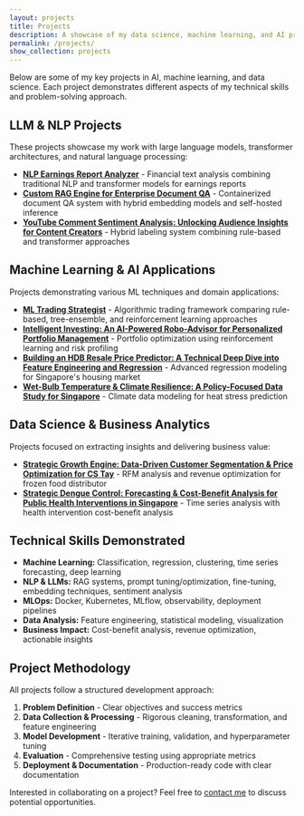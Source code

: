```yaml
---
layout: projects
title: Projects
description: A showcase of my data science, machine learning, and AI projects.
permalink: /projects/
show_collection: projects
---
```


Below are some of my key projects in AI, machine learning, and data science. Each project demonstrates different aspects of my technical skills and problem-solving approach.

## LLM & NLP Projects

These projects showcase my work with large language models, transformer architectures, and natural language processing:

* [**NLP Earnings Report Analyzer**](/projects/nlp-earnings-analyzer/) - Financial text analysis combining traditional NLP and transformer models for earnings reports
* [**Custom RAG Engine for Enterprise Document QA**](/projects/rag-engine-project/) - Containerized document QA system with hybrid embedding models and self-hosted inference
* [**YouTube Comment Sentiment Analysis: Unlocking Audience Insights for Content Creators**](/projects/sentiment-analysis/) - Hybrid labeling system combining rule-based and transformer approaches

## Machine Learning & AI Applications

Projects demonstrating various ML techniques and domain applications:

* [**ML Trading Strategist**](/projects/ml-trading-strategist/) - Algorithmic trading framework comparing rule-based, tree-ensemble, and reinforcement learning approaches
* [**Intelligent Investing: An AI-Powered Robo-Advisor for Personalized Portfolio Management**](/projects/robo-advisor-project/) - Portfolio optimization using reinforcement learning and risk profiling
* [**Building an HDB Resale Price Predictor: A Technical Deep Dive into Feature Engineering and Regression**](/projects/hdb-resale-prices/) - Advanced regression modeling for Singapore's housing market
* [**Wet-Bulb Temperature & Climate Resilience: A Policy-Focused Data Study for Singapore**](/projects/wet-bulb-temperature/) - Climate data modeling for heat stress prediction

## Data Science & Business Analytics

Projects focused on extracting insights and delivering business value:

* [**Strategic Growth Engine: Data-Driven Customer Segmentation & Price Optimization for CS Tay**](/projects/customer-segmentation/) - RFM analysis and revenue optimization for frozen food distributor
* [**Strategic Dengue Control: Forecasting & Cost-Benefit Analysis for Public Health Interventions in Singapore**](/projects/dengue-forecasting/) - Time series analysis with health intervention cost-benefit analysis

## Technical Skills Demonstrated

* **Machine Learning:** Classification, regression, clustering, time series forecasting, deep learning
* **NLP & LLMs:** RAG systems, prompt tuning/optimization, fine-tuning, embedding techniques, sentiment analysis
* **MLOps:** Docker, Kubernetes, MLflow, observability, deployment pipelines
* **Data Analysis:** Feature engineering, statistical modeling, visualization
* **Business Impact:** Cost-benefit analysis, revenue optimization, actionable insights

## Project Methodology

All projects follow a structured development approach:

1. **Problem Definition** - Clear objectives and success metrics
2. **Data Collection & Processing** - Rigorous cleaning, transformation, and feature engineering
3. **Model Development** - Iterative training, validation, and hyperparameter tuning
4. **Evaluation** - Comprehensive testing using appropriate metrics
5. **Deployment & Documentation** - Production-ready code with clear documentation

Interested in collaborating on a project? Feel free to [contact me](/contact/) to discuss potential opportunities.
